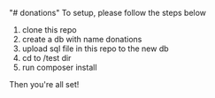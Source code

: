 "# donations" 
To setup, please follow the steps below

1. clone this repo
2. create a db with name donations
3. upload sql file in this repo to the new db
4. cd to /test dir
5. run composer install

Then you're all set!
